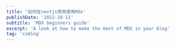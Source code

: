 ```yaml
---
title: '如何在nextjs使用使用Mdx'
publishDate: '2022-10-11'
subtitle: 'MDX beginners guide'
excerpt: 'A look at how to make the most of MDX in your blog'
tag: 'coding'
---
```


 
 
